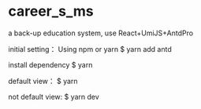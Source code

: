 # career_s_ms
a back-up education system, use React+UmiJS+AntdPro

initial setting：
Using npm or yarn
$ yarn add antd

install dependency
$ yarn

default view：
$ yarn 

not default view:
$ yarn dev
